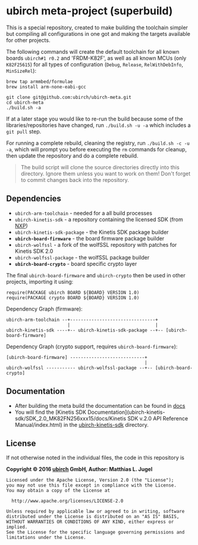 # ubirch meta-project (superbuild)

This is a special repository, created to make building the toolchain simpler but compiling all configurations
in one got and making the targets available for other projects.

The following commands will create the default toolchain for all known boards `ubirch#1 r0.2` and 'FRDM-K82F', as
well as all known MCUs (only `K82F25615`) for all types of configuration (`Debug`, `Release`, `RelWithDebInfo`, `MinSizeRel`):

```
brew tap armmbed/formulae
brew install arm-none-eabi-gcc
```
```
git clone git@github.com:ubirch/ubirch-meta.git
cd ubirch-meta
./build.sh -a
```

If at a later stage you would like to re-run the build because some of the libraries/repositories have changed,
run `./build.sh -u -a` which includes a `git pull` step.

For running a complete rebuild, cleaning the registry, run `./build.sh -c -u -a`, which will prompt you before
executing the `rm` commands for cleanup, then update the repository and do a complete rebuild.

> The build script will clone the source directories directly into this directory. Ignore them unless you want to work on them!
> Don't forget to commit changes back into the repository.

## Dependencies

- `ubirch-arm-toolchain` - needed for a all build processes
- `ubirch-kinetis-sdk` - a repository containing the licensed SDK (from [NXP](kex.nxp.com))
- `ubirch-kinetis-sdk-package` - the Kinetis SDK package builder
- __`ubirch-board-firmware`__ - the board firmware package builder
- `ubirch-wolfssl` - a fork of the wolfSSL repository with patches for Kinetis SDK 2.0
- `ubirch-wolfssl-package` - the wolfSSL package builder
- __`ubirch-board-crypto`__ - board specific crypto layer

The final `ubirch-board-firmware` and `ubirch-crypto` then be used in other projects,
importing it using:

```
require(PACKAGE ubirch BOARD ${BOARD} VERSION 1.0)
require(PACKAGE crypto BOARD ${BOARD} VERSION 1.0)
```

Dependency Graph (firmware):

```
ubirch-arm-toolchain --+--------------------------------+
                       |                                |
ubirch-kinetis-sdk ----+-- ubirch-kinetis-sdk-package --+-- [ubirch-board-firmware]
```

Dependency Graph (crypto support, requires `ubirch-board-firmware`):

```
[ubirch-board-firmware] ----------------------------+
                                                    |
ubirch-wolfssl ----------- ubirch-wolfssl-package --+-- [ubirch-board-crypto]
```

## Documentation

* After building the meta build the documentation can be found in [docs](docs/html/index.html)
* You will find the [Kinetis SDK Documentation](ubirch-kinetis-sdk/SDK_2.0_MK82FN256xxx15/docs/Kinetis SDK v.2.0 API Reference Manual/index.html) in the [ubirch-kinetis-sdk](ubirch-kinetis-sdk) directory.

## License

If not otherwise noted in the individual files, the code in this repository is

__Copyright &copy; 2016 [ubirch](http://ubirch.com) GmbH, Author: Matthias L. Jugel__

```
Licensed under the Apache License, Version 2.0 (the "License");
you may not use this file except in compliance with the License.
You may obtain a copy of the License at

  http://www.apache.org/licenses/LICENSE-2.0

Unless required by applicable law or agreed to in writing, software
distributed under the License is distributed on an "AS IS" BASIS,
WITHOUT WARRANTIES OR CONDITIONS OF ANY KIND, either express or implied.
See the License for the specific language governing permissions and
limitations under the License.
```

